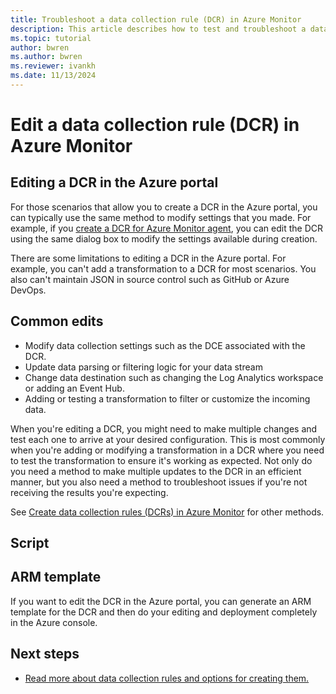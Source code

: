 ```yaml
---
title: Troubleshoot a data collection rule (DCR) in Azure Monitor
description: This article describes how to test and troubleshoot a data collection rule (DCR) in Azure Monitor.
ms.topic: tutorial
author: bwren
ms.author: bwren
ms.reviewer: ivankh
ms.date: 11/13/2024
---
```


# Edit a data collection rule (DCR) in Azure Monitor



## Editing a DCR in the Azure portal

For those scenarios that allow you to create a DCR in the Azure portal, you can typically use the same method to modify settings that you made. For example, if you [create a DCR for Azure Monitor agent](../agents/azure-monitor-agent-data-collection.md), you can edit the DCR using the same dialog box to modify the settings available during creation.

There are some limitations to editing a DCR in the Azure portal. For example, you can't add a transformation to a DCR for most scenarios. You also can't maintain JSON in source control such as GitHub or Azure DevOps.

## Common edits

- Modify data collection settings such as the DCE associated with the DCR. 
- Update data parsing or filtering logic for your data stream
- Change data destination such as changing the Log Analytics workspace or adding an Event Hub.
- Adding or testing a transformation to filter or customize the incoming data.

When you're editing a DCR, you might need to make multiple changes and test each one to arrive at your desired configuration. This is most commonly when you're adding or modifying a transformation in a DCR where you need to test the transformation to ensure it's working as expected. Not only do you need a method to make multiple updates to the DCR in an efficient manner, but you also need a method to troubleshoot issues if you're not receiving the results you're expecting.









See [Create data collection rules (DCRs) in Azure Monitor](data-collection-rule-create-edit.md) for other methods.


## Script


## ARM template
If you want to edit the DCR in the Azure portal, you can generate an ARM template for the DCR and then do your editing and deployment completely in the Azure console.




## Next steps

* [Read more about data collection rules and options for creating them.](data-collection-rule-overview.md)
